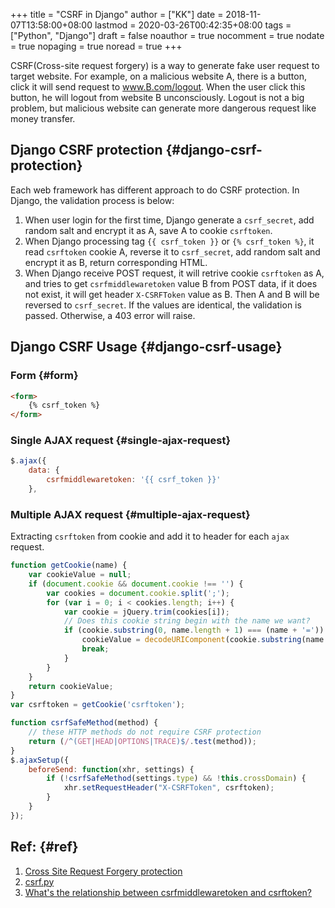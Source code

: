 +++
title = "CSRF in Django"
author = ["KK"]
date = 2018-11-07T13:58:00+08:00
lastmod = 2020-03-26T00:42:35+08:00
tags = ["Python", "Django"]
draft = false
noauthor = true
nocomment = true
nodate = true
nopaging = true
noread = true
+++

CSRF(Cross-site request forgery) is a way to generate fake user request to target website. For example, on a malicious website A, there is a button, click it will send request to www.B.com/logout. When the user click this button, he will logout from website B unconsciously. Logout is not a big problem, but malicious website can generate more dangerous request like money transfer.


## Django CSRF protection {#django-csrf-protection}

Each web framework has different approach to do CSRF protection. In Django, the  validation process is below:

1.  When user login for the first time, Django generate a `csrf_secret`, add random salt and encrypt it as A, save A to cookie `csrftoken`.
2.  When Django processing tag `{{ csrf_token }}` or `{% csrf_token %}`, it read `csrftoken` cookie A, reverse it to `csrf_secret`, add random salt and encrypt it as B, return corresponding HTML.
3.  When Django receive POST request, it will retrive cookie `csrftoken` as A, and tries to get `csrfmiddlewaretoken` value B from POST data, if it does not exist, it will get header `X-CSRFToken` value as B. Then A and B will be reversed to `csrf_secret`. If the values are identical, the validation is passed. Otherwise, a 403 error will raise.


## Django CSRF Usage {#django-csrf-usage}


### Form {#form}

```html
<form>
    {% csrf_token %}
</form>
```


### Single AJAX request {#single-ajax-request}

```js
$.ajax({
    data: {
        csrfmiddlewaretoken: '{{ csrf_token }}'
    },
```


### Multiple AJAX request {#multiple-ajax-request}

Extracting `csrftoken` from cookie and add it to header for each `ajax` request.

```js
function getCookie(name) {
    var cookieValue = null;
    if (document.cookie && document.cookie !== '') {
        var cookies = document.cookie.split(';');
        for (var i = 0; i < cookies.length; i++) {
            var cookie = jQuery.trim(cookies[i]);
            // Does this cookie string begin with the name we want?
            if (cookie.substring(0, name.length + 1) === (name + '=')) {
                cookieValue = decodeURIComponent(cookie.substring(name.length + 1));
                break;
            }
        }
    }
    return cookieValue;
}
var csrftoken = getCookie('csrftoken');

function csrfSafeMethod(method) {
    // these HTTP methods do not require CSRF protection
    return (/^(GET|HEAD|OPTIONS|TRACE)$/.test(method));
}
$.ajaxSetup({
    beforeSend: function(xhr, settings) {
        if (!csrfSafeMethod(settings.type) && !this.crossDomain) {
            xhr.setRequestHeader("X-CSRFToken", csrftoken);
        }
    }
});
```


## Ref: {#ref}

1.  [Cross Site Request Forgery protection](https://docs.djangoproject.com/en/2.1/ref/csrf/)
2.  [csrf.py](https://github.com/django/django/blob/master/django/middleware/csrf.py)
3.  [What's the relationship between csrfmiddlewaretoken and csrftoken?](https://stackoverflow.com/questions/48002861/whats-the-relationship-between-csrfmiddlewaretoken-and-csrftoken)
